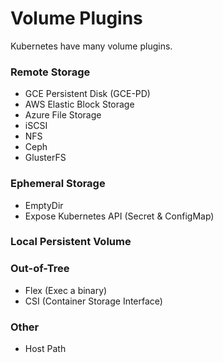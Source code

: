 
# Volume Plugins #
Kubernetes have many volume plugins.

### Remote Storage 
- GCE Persistent Disk (GCE-PD)
- AWS Elastic Block Storage
- Azure File Storage
- iSCSI
- NFS
- Ceph
- GlusterFS

### Ephemeral Storage
- EmptyDir
- Expose Kubernetes API (Secret & ConfigMap)

### Local Persistent Volume

### Out-of-Tree
- Flex (Exec a binary)
- CSI (Container Storage Interface)

### Other
- Host Path